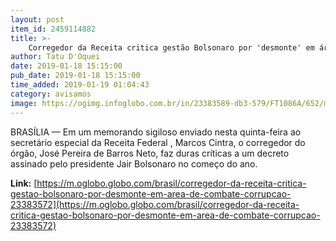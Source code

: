 ```yaml
---
layout: post
item_id: 2459114882
title: >-
    Corregedor da Receita critica gestão Bolsonaro por 'desmonte' em área de combate à corrupção
author: Tatu D'Oquei
date: 2019-01-18 15:15:00
pub_date: 2019-01-18 15:15:00
time_added: 2019-01-19 01:04:43
category: avisamos
image: https://ogimg.infoglobo.com.br/in/23383589-db3-579/FT1086A/652/memo_cabeca.jpg
---
```


BRASÍLIA — Em um memorando sigiloso enviado nesta quinta-feira ao secretário especial da Receita Federal , Marcos Cintra, o corregedor do órgão, José Pereira de Barros Neto, faz duras críticas a um decreto assinado pelo presidente Jair Bolsonaro no começo do ano.

**Link:** [https://m.oglobo.globo.com/brasil/corregedor-da-receita-critica-gestao-bolsonaro-por-desmonte-em-area-de-combate-corrupcao-23383572](https://m.oglobo.globo.com/brasil/corregedor-da-receita-critica-gestao-bolsonaro-por-desmonte-em-area-de-combate-corrupcao-23383572)

